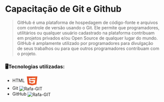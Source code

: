<h1>Capacitação de Git e Github</h1>

> GitHub é uma plataforma de hospedagem de código-fonte e arquivos com controle de versão usando o Git. Ele permite que programadores, utilitários ou qualquer usuário cadastrado na plataforma contribuam em projetos privados e/ou Open Source de qualquer lugar do mundo. GitHub é amplamente utilizado por programadores para divulgação de seus trabalhos ou para que outros programadores contribuam com o projeto.

### 🖥️Tecnologias utilizadas:

- HTML <img align="center" alt="Rafa-HTML" height="30" width="40" src="https://raw.githubusercontent.com/devicons/devicon/master/icons/html5/html5-original.svg">
- Git <img align="center" alt="Rafa-GIT" height="30" width="30" src="https://git-scm.com/images/logos/downloads/Git-Icon-1788C.png">
- GitHub <img align="center" alt="Rafa-GIT" height="30" width="30" src="https://cdn3.iconfinder.com/data/icons/inficons/512/github.png">
